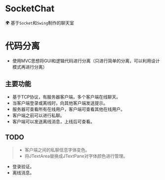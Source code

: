 # SocketChat
🌍
基于`Socket`和`Swing`制作的聊天室

# 代码分离
- 使用MVC思想将GUI和逻辑代码进行分离（只进行简单的分离，可以利用设计模式再进行分离）

## 主要功能
- 基于TCP协议，有服务器客户端，多个客户端在线聊天。
- 当客户端登录或离线时，向其他客户端发送提示。
- 服务器可查看所有在线用户，客户端可查看其他在线用户。
- 客户端之前可以进行私聊。
- 客户端可以发送离线消息，上线后可查看。


## TODO
>- 客户端之间的私聊信息字体变色。
>- 将JTextArea替换成JTextPane对字体颜色进行管理。
- 登录验证。
- 离线消息。
